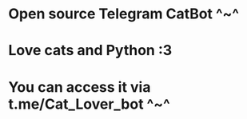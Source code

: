 # Open source Telegram CatBot ^~^

# Love cats and Python :3

# You can access it via t.me/Cat_Lover_bot ^~^
